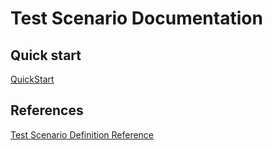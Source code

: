 # Test Scenario Documentation

## Quick start

[QuickStart](./QuickStart.md)

## References

[Test Scenario Definition Reference](./TestDefinitionReference.md)
